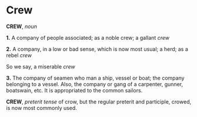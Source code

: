 # Crew

**CREW**, _noun_

**1.** A company of people associated; as a noble crew; a gallant _crew_

**2.** A company, in a low or bad sense, which is now most usual; a herd; as a rebel _crew_

So we say, a miserable _crew_

**3.** The company of seamen who man a ship, vessel or boat; the company belonging to a vessel. Also, the company or gang of a carpenter, gunner, boatswain, etc. It is appropriated to the common sailors.

**CREW**, _preterit tense_ of crow, but the regular preterit and participle, crowed, is now most commonly used.